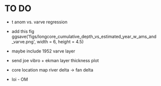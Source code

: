# TO DO

  - t anom vs. varve regression
  
  - add this fig ggsave('figs/longcore_cumulative_depth_vs_estimated_year_w_ams_and_varve.png', width = 6, height = 4.5)

- maybe include 1952 varve layer 

- send joe vibro + ekman layer thickness plot
- core location map river delta -> fan delta
- loi - OM
